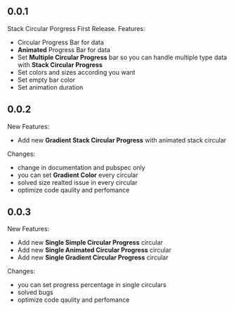 ## 0.0.1

  Stack Circular Porgress First Release.
  Features: 
  * Circular Progress Bar for data  
  * **Animated** Progress Bar for data  
  * Set **Multiple Circular Progress** bar so you can handle multiple type data with **Stack Circular Progress**
  * Set colors and sizes according you want 
  * Set empty bar color
  * Set animation duration

## 0.0.2

  New Features: 
  * Add new **Gradient Stack Circular Progress** with animated stack circular

  Changes: 
  * change in documentation and pubspec only  
  * you can set **Gradient Color** every circular
  * solved size realted issue in every circular
  * optimize code qaulity and perfomance

## 0.0.3

  New Features: 
  * Add new **Single Simple Circular Progress** circular
  * Add new **Single Animated Circular Progress** circular
  * Add new **Single Gradient Circular Progress** circular

  Changes: 
  * you can set progress percentage in single circulars
  * solved bugs 
  * optimize code qaulity and perfomance
